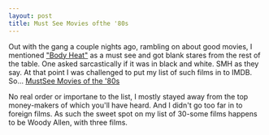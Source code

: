 ```yaml
---
layout: post
title: Must See Movies ofthe '80s
---
```

Out with the gang a couple nights ago, rambling on about good movies, I mentioned ["Body Heat"](http://www.imdb.com/title/tt0082089/combined)
as a must see and got blank stares from
the rest of the table. One asked sarcastically if it was in black and white. SMH as they say. At that point I was challenged to put
my list of such films in to IMDB. So... [MustSee Movies of the '80s](http://www.imdb.com/list/ls020038897/)

No real order or importane to the list, I mostly stayed away from the top money-makers of which you'll have heard. And I didn't go too far
in to foreign films. As such the sweet spot on my list of 30-some films happens to be Woody Allen, with three films.
